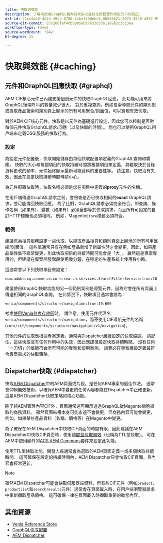 ```yaml
---
title: 快取與效能
description: 了解可啟用GraphQL和內容快取以最佳化商務實作效能的不同設定。
exl-id: 21ccdab8-4a2d-49ce-8700-2cbe129debc6,8b969821-5073-4540-a997-95c74a11e4f0
source-git-commit: 856266faf4cb99056b1763383d611e9b2c3c13ea
workflow-type: tm+mt
source-wordcount: '842'
ht-degree: 1%

---
```


# 快取與效能 {#caching}

## 元件和GraphQL回應快取 {#graphql}

AEM CIF核心元件已內建支援個別元件的快取GraphQL回應。 此功能可用來將GraphQL後端呼叫的數量減少很大。 對於重複查詢，例如檢索導航元件的類別樹或提取產品搜索和類別頁上顯示的所有可用聚合/刻面值，可以實現有效快取。

對於AEM CIF核心元件，快取是以元件為基礎進行設定，因此您可以控制是否對每個元件快取GraphQL請求/回應（以及快取的時間）。 您也可以使用GraphQL用戶端來定義OSGi服務的快取行為。

### 設定

為給定元件配置後，快取開始儲存由每個快取配置項定義的GraphQL查詢和響應。 快取的大小和每個項目的快取持續時間將根據項目來定義，具體取決於目錄資料更改的頻率、元件始終顯示最新可能資料的重要性等。 請注意，快取沒有失效，因此在設定快取持續時間時請小心。

為元件配置快取時，快取名稱必須是您在項目中定義的&#x200B;**proxy**&#x200B;元件的名稱。

在用戶端傳送GraphQL請求之前，會檢查是否已快取相同的&#x200B;**exact** GraphQL請求，並可能傳回快取回應。 為了比對，GraphQL請求必須完全符合，即查詢、操作名稱（如果有）、變數（如果有）必須全部等於快取請求，而且所有可設定的自訂HTTP標題也必須相同。 例如，Magento`Store`標題必須符合。

### 範例

建議您為搜尋服務設定一些快取，以擷取產品搜尋和類別頁面上顯示的所有可用匯總/刻面值。 這些值通常只有在例如產品新增了新屬性時才會變更，因此，如果產品屬性集不經常變更，則此快取項目的持續時間可能會是「大」。 雖然這是專案專用的，但建議在專案開發階段使用幾分鐘，在穩定的生產系統上使用數小時。

這通常會以下列快取項目來設定：

```
com.adobe.cq.commerce.core.search.services.SearchFilterService:true:10:3600
```

建議使用GraphQl快取功能的另一個範例案例是導覽元件，因為它會在所有頁面上傳送相同的GraphQL查詢。 在此情況下，快取項目通常會設為：

```
venia/components/structure/navigation:true:10:600
```

考慮[使用Venia參考存放區](https://github.com/adobe/aem-cif-guides-venia)時。 請注意，使用元件代理名`venia/components/structure/navigation`，而&#x200B;**不**&#x200B;使用CIF導航元件的名稱(`core/cif/components/structure/navigation/v1/navigation`)。

其他元件的快取應根據專案定義，通常與Dispatcher層級設定的快取協調。 請記住，這些快取沒有任何作用中的失效，因此應謹慎設定快取持續時間。 沒有任何「一刀切」的值能符合所有可能的專案和使用案例。 請務必在專案層級定義最符合專案需求的快取策略。

## Dispatcher快取 {#dispatcher}

快取[AEM Dispatcher](https://experienceleague.adobe.com/docs/experience-manager-dispatcher/using/dispatcher.html?lang=zh-Hant)中的AEM頁面或片段，是任何AEM專案的最佳作法。 通常會仰賴無效技術，以確保AEM中變更的任何內容都能在Dispatcher中正確更新。 這是AEM Dispatcher快取策略的核心功能。

除了純AEM管理內容CIF外，頁面通常還可顯示透過GraphQL從Magento動態擷取的商務資料。 雖然頁面結構本身可能永遠不會變更，但商務內容可能會變更，例如，如果某些產品資料（名稱、價格等）在Magento中變更。

為了確保在AEM Dispatcher中快取CIF頁面的時間有限，因此建議在AEM Dispatcher中快取CIF頁面時，使用[時間型快取無效](https://experienceleague.adobe.com/docs/experience-manager-dispatcher/using/configuring/dispatcher-configuration.html#configuring-time-based-cache-invalidation-enablettl)（也稱為TTL型快取）。 可在AEM中使用額外的[ACS AEM Commons](https://adobe-consulting-services.github.io/acs-aem-commons/)套件來設定此功能。

使用TTL型快取功能，開發人員通常會為選取的AEM頁面定義一或多個快取持續時間。 這可確保在設定的持續時間內，AEM Dispatcher只會快取CIF頁面，且內容會經常更新。

>[!NOTE]
>
>雖然AEM Dispatcher可能會快取伺服器端資料，但有些CIF元件（例如`product`、`productlist`和`searchresults`元件）通常會在頁面載入時，在用戶端瀏覽器請求中重新擷取產品價格。 這可確保一律在頁面載入時擷取重要的動態內容。

## 其他資源

- [Venia Reference Store](https://github.com/adobe/aem-cif-guides-venia)
- [GraphQL快取配置](https://github.com/adobe/commerce-cif-graphql-client#caching)
- [AEM Dispatcher](https://experienceleague.adobe.com/docs/experience-manager-dispatcher/using/dispatcher.html)
